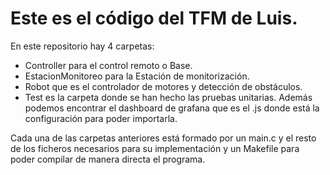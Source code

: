 # Este es el código del TFM de Luis.</h1>
En este repositorio hay 4 carpetas:
- Controller para el control remoto o Base.
- EstacionMonitoreo para la Estación de monitorización.
- Robot que es el controlador de motores y detección de obstáculos.
- Test es la carpeta donde se han hecho las pruebas unitarias.
Además podemos encontrar el dashboard de grafana que es el .js donde está la configuración para poder importarla.

Cada una de las carpetas anteriores está formado por un main.c y el resto de los ficheros necesarios para su implementación y un Makefile para poder compilar de manera directa el programa.
